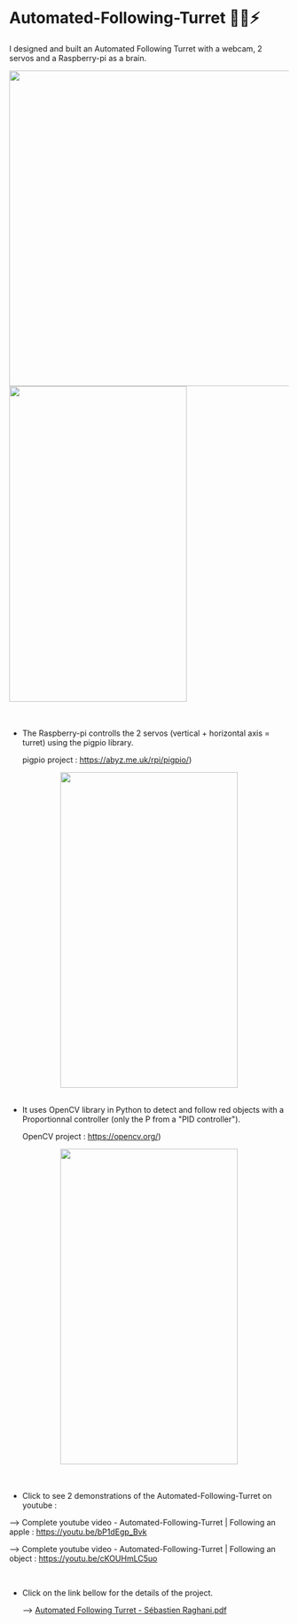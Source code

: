 # Automated-Following-Turret 👀🧠⚡

I designed and built an Automated Following Turret with a webcam, 2 servos and a Raspberry-pi as a brain.


<div align="left">
         <a href="https://youtu.be/bP1dEgp_Bvk">
                  <img src="https://user-images.githubusercontent.com/73033350/127236647-0db7c7d9-d5ea-4736-81f4-db4a1b840198.png" width="625" height="569";/>
                  <img src="turret following apple.gif" width="320" height="569" ;/>
         </a>
</div>


<br>
<br>



* The Raspberry-pi controlls the 2 servos (vertical + horizontal axis = turret) using the pigpio library. 
         
     pigpio project : https://abyz.me.uk/rpi/pigpio/)
 
<div align="center">
         <img src="https://user-images.githubusercontent.com/73033350/127235500-8df2722b-d440-498e-af96-26ea6a2c8018.gif" width="320" height="569" ;/>
</div>


<br>


* It uses OpenCV library in Python to detect and follow red objects with a Proportionnal controller (only the P from a "PID controller"). 
         
     OpenCV project : https://opencv.org/)
   
<div align="center">
         <a href="https://youtu.be/cKOUHmLC5uo">
                  <img src="turret following object.gif" width="320" height="569" ;/>
         </a>
</div>


<br>
<br>




* Click to see 2 demonstrations of the Automated-Following-Turret on youtube :

 --> Complete youtube video - Automated-Following-Turret | Following an apple : https://youtu.be/bP1dEgp_Bvk
     
 --> Complete youtube video - Automated-Following-Turret | Following an object : https://youtu.be/cKOUHmLC5uo



<br>


* Click on the link bellow for the details of the project.

     --> [Automated Following Turret - Sébastien Raghani.pdf](https://github.com/RaghaniSebastien/Automated-Following-Turret/files/6889004/Automated.Following.Turret.-.Sebastien.Raghani.pdf)
